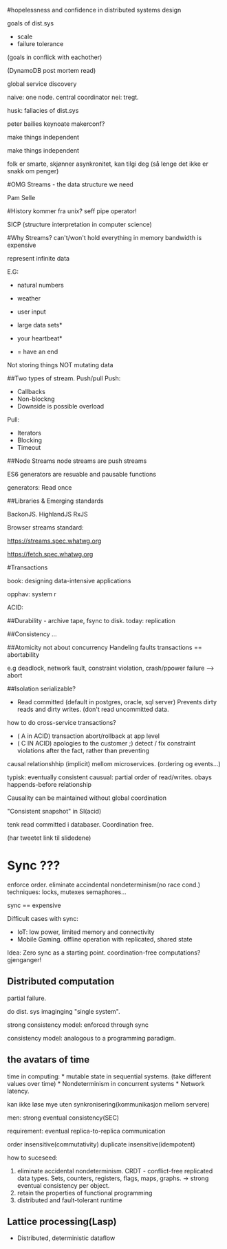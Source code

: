 #hopelessness and confidence in distributed systems design

goals of dist.sys

* scale
* failure tolerance

(goals in conflick with eachother)

(DynamoDB post mortem read)


global service discovery

naive: one node. central coordinator
nei: tregt.

husk: fallacies of dist.sys

peter bailies keynoate makerconf?

make things independent

make things independent

folk er smarte, skjønner asynkronitet, kan tilgi deg
(så lenge det ikke er snakk om penger)



#OMG Streams - the data structure we need

Pam Selle

#History
kommer fra unix? seff
pipe operator!

SICP (structure interpretation in computer science)


#Why Streams?
can't/won't hold everything in memory
bandwidth is expensive

represent infinite data

E.G:
* natural numbers
* weather
* user input
* large data sets*
* your heartbeat* 

* = have an end

Not storing things
NOT mutating data

##Two types of stream. Push/pull
Push:

* Callbacks
* Non-blockng
* Downside is possible overload

Pull:
* Iterators
* Blocking 
* Timeout


##Node Streams
node streams are push streams

ES6 generators are resuable and pausable functions

generators: Read once


##Libraries & Emerging standards

BackonJS. HighlandJS RxJS

Browser streams standard:

https://streams.spec.whatwg.org

https://fetch.spec.whatwg.org

#Transactions

book: designing data-intensive applications

opphav: system r

ACID:

##Durability - archive tape, fsync to disk.
today: replication

##Consistency
...

##Atomicity
not about concurrency
Handeling faults
transactions
== abortability

e.g deadlock, network fault, constraint violation, crash/ppower failure --> abort

##Isolation
serializable?

* Read committed (default in postgres, oracle, sql server)
Prevents dirty reads and dirty writes. (don't read uncommitted data. 

how to do cross-service transactions?

* ( A in ACID) transaction abort/rollback at app level
* ( C IN ACID) apologies to the customer ;)
  detect / fix constraint violations
  after the fact, rather than preventing


causal relationshhip (implicit) mellom microservices. (ordering og events...)

typisk: eventually consistent
causual: partial order of read/writes. obays happends-before relationship

Causality can be maintained without global coordination

"Consistent snapshot" in SI(acid)

tenk read committed i databaser. Coordination free.

(har tweetet link til slidedene)


# Sync ???

enforce order.
eliminate accindental nondeterminism(no race cond.)
techniques: locks, mutexes semaphores...

sync == expensive

Difficult cases with sync:

* IoT: low power, limited memory and connectivity
* Mobile Gaming. offline operation with replicated, shared state

Idea: Zero sync as a starting point.
coordination-free computations? gjenganger!

## Distributed computation
partial failure. 

do dist. sys imaginging "single system". 

strong consistency model: enforced through sync

consistency model: analogous to a programming paradigm.

## the avatars of time

time in computing:
    * mutable state in sequential systems. (take different values over time)
    * Nondeterminism in concurrent systems
    * Network latency. 

kan ikke løse mye uten synkronisering(kommunikasjon mellom servere)

men: strong eventual consistency(SEC)

requirement: eventual replica-to-replica communication

order insensitive(commutativity)
duplicate insensitive(idempotent)

how to suceseed:
1. eliminate accidental nondeterminism. 
    CRDT - conflict-free replicated data types. Sets, counters, registers, flags, maps, graphs.
    -> strong eventual consistency per object.
2. retain the properties of functional programming
3. distributed and fault-tolerant runtime

## Lattice processing(Lasp)
* Distributed, deterministic dataflow



